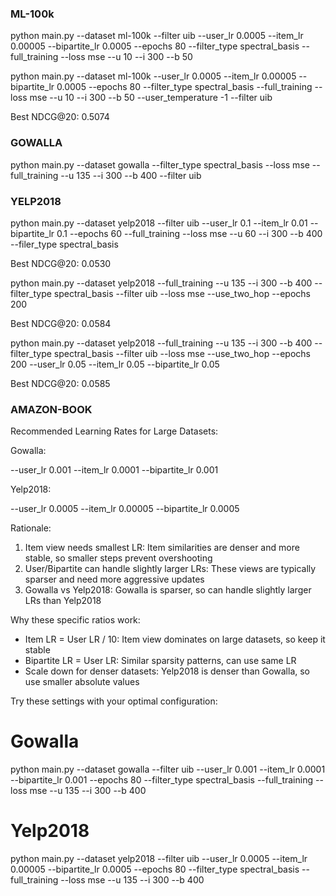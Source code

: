 ### ML-100k

python main.py --dataset ml-100k --filter uib --user_lr 0.0005 --item_lr 0.00005 --bipartite_lr 0.0005 --epochs 80 --filter_type spectral_basis --full_training --loss mse --u 10 --i 300 --b 50

python main.py --dataset ml-100k  --user_lr 0.0005 --item_lr 0.00005 --bipartite_lr 0.0005 --epochs 80 --filter_type spectral_basis --full_training --loss mse --u 10 --i 300 --b 50 --user_temperature -1 --filter uib


Best NDCG@20: 0.5074

### GOWALLA

python main.py --dataset gowalla --filter_type spectral_basis --loss mse --full_training --u 135 --i 300 --b 400 --filter uib

### YELP2018

python main.py --dataset yelp2018 --filter uib --user_lr 0.1 --item_lr 0.01 --bipartite_lr 0.1 --epochs 60  --full_training --loss mse --u 60 --i 300 --b 400 --filer_type spectral_basis 

Best NDCG@20: 0.0530

python main.py --dataset yelp2018  --full_training --u 135 --i 300 --b 400 --filter_type spectral_basis --filter uib --loss mse --use_two_hop --epochs 200

Best NDCG@20: 0.0584

python main.py --dataset yelp2018  --full_training --u 135 --i 300 --b 400 --filter_type spectral_basis --filter uib --loss mse --use_two_hop --epochs 200 --user_lr 0.05 --item_lr 0.05 --bipartite_lr 0.05

Best NDCG@20: 0.0585



### AMAZON-BOOK


  Recommended Learning Rates for Large Datasets:

  Gowalla:

  --user_lr 0.001 --item_lr 0.0001 --bipartite_lr 0.001

  Yelp2018:

  --user_lr 0.0005 --item_lr 0.00005 --bipartite_lr 0.0005



  Rationale:

  1. Item view needs smallest LR: Item similarities are denser and more stable, so smaller steps prevent overshooting
  2. User/Bipartite can handle slightly larger LRs: These views are typically sparser and need more aggressive updates
  3. Gowalla vs Yelp2018: Gowalla is sparser, so can handle slightly larger LRs than Yelp2018

  Why these specific ratios work:

  - Item LR = User LR / 10: Item view dominates on large datasets, so keep it stable
  - Bipartite LR = User LR: Similar sparsity patterns, can use same LR
  - Scale down for denser datasets: Yelp2018 is denser than Gowalla, so use smaller absolute values

  Try these settings with your optimal configuration:
  # Gowalla
  python main.py --dataset gowalla --filter uib --user_lr 0.001 --item_lr 0.0001 --bipartite_lr 0.001 --epochs 80 --filter_type spectral_basis --full_training --loss mse --u 135 --i 300 --b 400

  # Yelp2018  
  python main.py --dataset yelp2018 --filter uib --user_lr 0.0005 --item_lr 0.00005 --bipartite_lr 0.0005 --epochs 80 --filter_type spectral_basis --full_training --loss mse --u 135 --i 300 --b 400